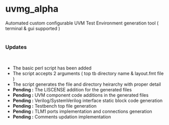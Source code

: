 # uvmg_alpha
Automated custom configurable UVM Test Environment generation tool ( terminal &amp; gui supported )<br /><br />

### Updates

<br />

  - The basic perl script has been added
  - The script accepts 2 arguments ( top tb directory name & layout.fmt file )
  - The script generates the file and directory heirarchy with proper detail
  - **Pending :** The LISCENSE addition for the generated files
  - **Pending :** UVM component code additions in the generated files
  - **Pending :** Verilog/SystemVerilog interface static block code generation
  - **Pending :** Testbench top file generation
  - **Pending :** TLM1 ports implementation and connections generation
  - **Pending :** Comments updation implementation
